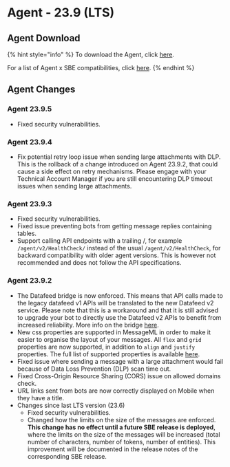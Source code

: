 # Agent - 23.9 (LTS)

## Agent Download

{% hint style="info" %}
To download the Agent, click [here](https://storage.googleapis.com/sym-platform/developers/rest-api/agent-23.9.5.zip).

For a list of Agent x SBE compatibilities, click [here](../../agent-guide/sbe-x-agent-compatibility-matrix.md).
{% endhint %}

## Agent Changes

### Agent 23.9.5

* Fixed security vulnerabilities.

### Agent 23.9.4

* Fix potential retry loop issue when sending large attachments with DLP. This is the rollback of a change introduced on Agent 23.9.2, that could cause a side effect on retry mechanisms. Please engage with your Technical Account Manager if you are still encountering DLP timeout issues when sending large attachments.

### Agent 23.9.3

* Fixed security vulnerabilities.
* Fixed issue preventing bots from getting message replies containing tables.
* Support calling API endpoints with a trailing /, for example `/agent/v2/HealthCheck/` instead of the usual `/agent/v2/HealthCheck`, for backward compatibility with older agent versions. This is however not recommended and does not follow the API specifications.

### Agent 23.9.2

* The Datafeed bridge is now enforced. This means that API calls made to the legacy datafeed v1 APIs will be translated to the new Datafeed v2 service. Please note that this is a workaround and that it is still advised to upgrade your bot to directly use the Datafeed v2 APIs to benefit from increased reliability. More info on the bridge [here](../../../bots/datafeed/#datafeed-v1-deprecation-notice).
* New css properties are supported in MessageML in order to make it easier to organise the layout of your messages. All `flex` and `grid` properties are now supported, in addition to `align` and `justify` properties. The full list of supported properties is available [here](../../../bots/messages/overview-of-messageml/messageml-basic-format-tags/style-attributes.md).
* Fixed issue where sending a message with a large attachment would fail because of Data Loss Prevention (DLP) scan time out.
* Fixed Cross-Origin Resource Sharing (CORS) issue on allowed domains check.
* URL links sent from bots are now correctly displayed on Mobile when they have a title.&#x20;
* Changes since last LTS version (23.6)
  * Fixed security vulnerabilities.
  * Changed how the limits on the size of the messages are enforced. **This change has no effect until a future SBE release is deployed**, where the limits on the size of the messages will be increased (total number of characters, number of tokens, number of entities). This improvement will be documented in the release notes of the corresponding SBE release.&#x20;

###
